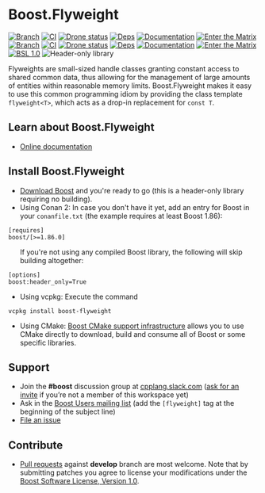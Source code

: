 # Boost.Flyweight

[![Branch](https://img.shields.io/badge/branch-master-brightgreen.svg)](https://github.com/boostorg/flyweight/tree/master) [![CI](https://github.com/boostorg/flyweight/actions/workflows/ci.yml/badge.svg?branch=master)](https://github.com/boostorg/flyweight/actions/workflows/ci.yml) [![Drone status](https://img.shields.io/drone/build/boostorg/flyweight/master?server=https%3A%2F%2Fdrone.cpp.al&logo=drone&logoColor=%23CCCCCC&label=CI)](https://drone.cpp.al/boostorg/flyweight)  [![Deps](https://img.shields.io/badge/deps-master-brightgreen.svg)](https://pdimov.github.io/boostdep-report/master/flyweight.html)  [![Documentation](https://img.shields.io/badge/docs-master-brightgreen.svg)](https://www.boost.org/doc/libs/master/libs/flyweight)  [![Enter the Matrix](https://img.shields.io/badge/matrix-master-brightgreen.svg)](http://www.boost.org/development/tests/master/developer/flyweight.html)<br/>
[![Branch](https://img.shields.io/badge/branch-develop-brightgreen.svg)](https://github.com/boostorg/flyweight/tree/develop) [![CI](https://github.com/boostorg/flyweight/actions/workflows/ci.yml/badge.svg?branch=develop)](https://github.com/boostorg/flyweight/actions/workflows/ci.yml) [![Drone status](https://img.shields.io/drone/build/boostorg/flyweight/develop?server=https%3A%2F%2Fdrone.cpp.al&logo=drone&logoColor=%23CCCCCC&label=CI)](https://drone.cpp.al/boostorg/flyweight)  [![Deps](https://img.shields.io/badge/deps-develop-brightgreen.svg)](https://pdimov.github.io/boostdep-report/develop/flyweight.html) [![Documentation](https://img.shields.io/badge/docs-develop-brightgreen.svg)](https://www.boost.org/doc/libs/develop/libs/flyweight) [![Enter the Matrix](https://img.shields.io/badge/matrix-develop-brightgreen.svg)](http://www.boost.org/development/tests/develop/developer/flyweight.html)<br/>
[![BSL 1.0](https://img.shields.io/badge/license-BSL_1.0-blue.svg)](https://www.boost.org/users/license.html) <img alt="Header-only library" src="https://img.shields.io/badge/build-header--only-blue.svg">

Flyweights are small-sized handle classes granting constant access to shared common data, thus allowing for the management
of large amounts of entities within reasonable memory limits. Boost.Flyweight makes it easy to use this common programming
idiom by providing the class template `flyweight<T>`, which acts as a drop-in replacement for `const T`.

## Learn about Boost.Flyweight

* [Online documentation](https://boost.org/libs/flyweight)

## Install Boost.Flyweight

* [Download Boost](https://www.boost.org/users/download/) and you're ready to go (this is a header-only library requiring no building).
* Using Conan 2: In case you don't have it yet, add an entry for Boost in your `conanfile.txt` (the example requires at least Boost 1.86):
```
[requires]
boost/[>=1.86.0]
```
<ul>If you're not using any compiled Boost library, the following will skip building altogether:</ul>

```
[options]
boost:header_only=True
```
* Using vcpkg: Execute the command
```
vcpkg install boost-flyweight
```
* Using CMake: [Boost CMake support infrastructure](https://github.com/boostorg/cmake)
allows you to use CMake directly to download, build and consume all of Boost or
some specific libraries.

## Support

* Join the **#boost** discussion group at [cpplang.slack.com](https://cpplang.slack.com/)
([ask for an invite](https://cppalliance.org/slack/) if you’re not a member of this workspace yet)
* Ask in the [Boost Users mailing list](https://lists.boost.org/mailman/listinfo.cgi/boost-users)
(add the `[flyweight]` tag at the beginning of the subject line)
* [File an issue](https://github.com/boostorg/flyweight/issues)

## Contribute

* [Pull requests](https://github.com/boostorg/flyweight/pulls) against **develop** branch are most welcome.
Note that by submitting patches you agree to license your modifications under the [Boost Software License, Version 1.0](http://www.boost.org/LICENSE_1_0.txt).
